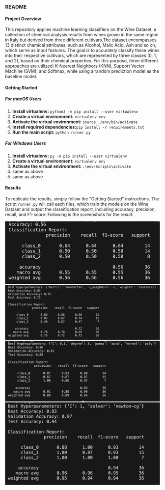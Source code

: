 ### README 

#### Project Overview
This repository applies machine learning classifiers on the Wine Dataset, a collection of chemical analysis results from wines grown in the same region in Italy but derived from three different cultivars.The dataset encompasses 13 distinct chemical attributes, such as Alcohol, Malic Acid, Ash and so on, which serve as input features. The goal is to accurately classify these wines into their respective cultivars, which are represented by three classes (0, 1, and 2), based on their chemical properties. For this purpose, three different approaches are utilized: K-Nearest Neighbors (KNN), Support Vector Machine (SVM), and Softmax, while using a random prediction model as the baseline model.

#### Getting Started
##### For macOS Users
1. **Install virtualenv:** `python3 -m pip install --user virtualenv`
2. **Create a virtual environment:** `virtualenv env`
3. **Activate the virtual environment:** `source ./env/bin/activate`  
4. **Install required dependencies:**`pip install -r requirements.txt`
5. **Run the main script:** `python runner.py` 

##### For Windows Users
1. **Install virtualenv:** `py -m pip install --user virtualenv`
2. **Create a virtual environment:** `virtualenv env`
3. **Activate the virtual environment:** `.\env\Scripts\activate`
4. same as above
5. same as above

#### Results
To replicate the results, simply follow the "Getting Started" instructions. The script `runner.py` will call each files, which train the models on the Wine Dataset and output the classification report, including accuracy, precision, recall, and F1-score. Following is the screenshots for the result:


<img src="baseline.png" alt="Baseline Report" title="Baseline Report" width="600"/>
<img src="knn.png" alt="KNN Report" title="KNN Report" width="600"/>
<img src="SVM.png" alt="SVM Report" title="SVM Report" width="600"/>
<img src="softmax.png" alt="Softmax Report" title="Softmax Report" width="600"/>

